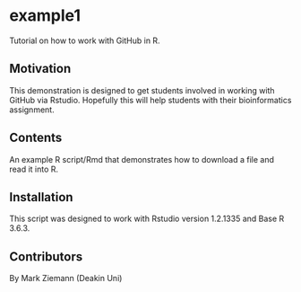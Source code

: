 # example1
Tutorial on how to work with GitHub in R.

## Motivation
This demonstration is designed to get students involved in working with GitHub via Rstudio. Hopefully this will help students with their bioinformatics assignment.

## Contents
An example R script/Rmd that demonstrates how to download a file and read it into R. 

## Installation
This script was designed to work with Rstudio version 1.2.1335 and Base R 3.6.3.

## Contributors
By Mark Ziemann (Deakin Uni)

